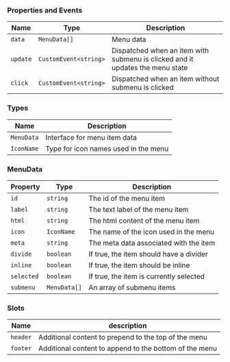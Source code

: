 ### Properties and Events

| Name     | Type                  | Description                                                                   |
| -------- | --------------------- | ----------------------------------------------------------------------------- |
| `data`   | `MenuData[]`          | Menu data                                                                     |
| `update` | `CustomEvent<string>` | Dispatched when an item with submenu is clicked and it updates the menu state |
| `click`  | `CustomEvent<string>` | Dispatched when an item without submenu is clicked                            |

### Types

| Name       | Description                          |
| ---------- | ------------------------------------ |
| `MenuData` | Interface for menu item data         |
| `IconName` | Type for icon names used in the menu |

### MenuData

| Property   | Type         | Description                             |
| ---------- | ------------ | --------------------------------------- |
| `id`       | `string`     | The id of the menu item                 |
| `label`    | `string`     | The text label of the menu item         |
| `html`     | `string`     | The html content of the menu item       |
| `icon`     | `IconName`   | The name of the icon used in the menu   |
| `meta`     | `string`     | The meta data associated with the item  |
| `divide`   | `boolean`    | If true, the item should have a divider |
| `inline`   | `boolean`    | If true, the item should be inline      |
| `selected` | `boolean`    | If true, the item is currently selected |
| `submenu`  | `MenuData[]` | An array of submenu items               |

### Slots

| Name     | description                                            |
| -------- | ------------------------------------------------------ |
| `header` | Additional content to prepend to the top of the menu   |
| `footer` | Additional content to append to the bottom of the menu |
